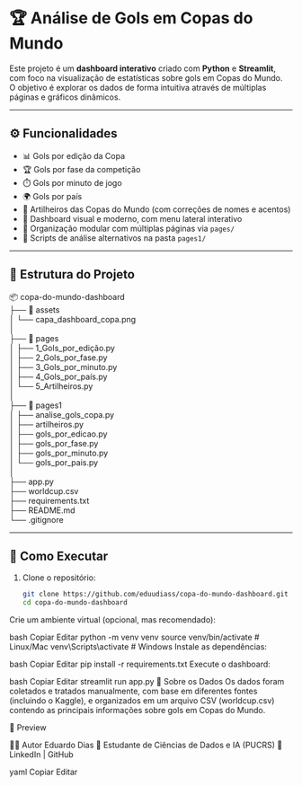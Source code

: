 # 🏆 Análise de Gols em Copas do Mundo

Este projeto é um **dashboard interativo** criado com **Python** e **Streamlit**, com foco na visualização de estatísticas sobre gols em Copas do Mundo.  
O objetivo é explorar os dados de forma intuitiva através de múltiplas páginas e gráficos dinâmicos.

---

## ⚙️ Funcionalidades

- 📊 Gols por edição da Copa  
- 🏆 Gols por fase da competição  
- ⏱️ Gols por minuto de jogo  
- 🌍 Gols por país  
- 🎯 Artilheiros das Copas do Mundo (com correções de nomes e acentos)  
- 🎨 Dashboard visual e moderno, com menu lateral interativo  
- 📁 Organização modular com múltiplas páginas via `pages/`  
- 🐍 Scripts de análise alternativos na pasta `pages1/`  

---

## 📁 Estrutura do Projeto

📦 copa-do-mundo-dashboard  
├── 📁 assets  
│   └── capa_dashboard_copa.png  
│  
├── 📁 pages  
│   ├── 1_Gols_por_edição.py  
│   ├── 2_Gols_por_fase.py  
│   ├── 3_Gols_por_minuto.py  
│   ├── 4_Gols_por_país.py  
│   └── 5_Artilheiros.py  
│  
├── 📁 pages1  
│   ├── analise_gols_copa.py  
│   ├── artilheiros.py  
│   ├── gols_por_edicao.py  
│   ├── gols_por_fase.py  
│   ├── gols_por_minuto.py  
│   └── gols_por_pais.py  
│  
├── app.py  
├── worldcup.csv  
├── requirements.txt  
├── README.md  
└── .gitignore  

---

## 🚀 Como Executar

1. Clone o repositório:
   ```bash
   git clone https://github.com/eduudiass/copa-do-mundo-dashboard.git
   cd copa-do-mundo-dashboard
Crie um ambiente virtual (opcional, mas recomendado):

bash
Copiar
Editar
python -m venv venv
source venv/bin/activate   # Linux/Mac
venv\Scripts\activate      # Windows
Instale as dependências:

bash
Copiar
Editar
pip install -r requirements.txt
Execute o dashboard:

bash
Copiar
Editar
streamlit run app.py
📌 Sobre os Dados
Os dados foram coletados e tratados manualmente, com base em diferentes fontes (incluindo o Kaggle), e organizados em um arquivo CSV (worldcup.csv) contendo as principais informações sobre gols em Copas do Mundo.

🎨 Preview

👨‍💻 Autor
Eduardo Dias
📌 Estudante de Ciências de Dados e IA (PUCRS)
🔗 LinkedIn | GitHub

yaml
Copiar
Editar
